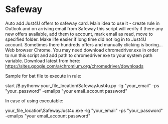 # Safeway

  Auto add Just4U offers to safeway card.
Main idea to use it - create rule in Outlook and on arriving email from Safeway this script will verify 
if there any new offers available, add them to account, mark email as read, move to specified folder.
  Make life easier if long time did not log in to Just4U account. Sometimes there hundreds offers and 
manually clicking is boring... Web browser Chrome. You may need download chromedriver.exe in order to run this script and add path to chromedriver.exe to your system path variable. Download latest from here:
  https://sites.google.com/a/chromium.org/chromedriver/downloads

Sample for bat file to execute in rule:

  start /B pythonw your_file_location\SafewayJust4u.py -lg "your_email" -ps "your_password" -emailps "your email_account password"

In case of using executable:

  your_file_location\SafewayJust4u.exe -lg "your_email" -ps "your_password" -emailps "your email_account password"
